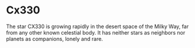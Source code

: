 # Cx330
The star CX330 is growing rapidly in the desert space of the Milky Way, far from any other known celestial body. It has neither stars as neighbors nor planets as companions, lonely and rare.
